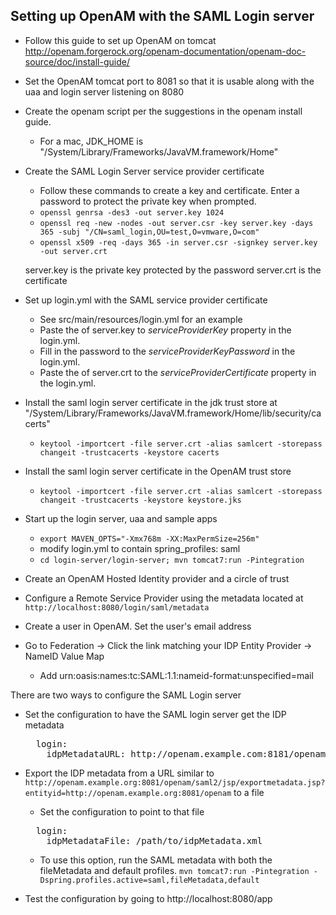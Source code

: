 ## Setting up OpenAM with the SAML Login server

- Follow this guide to set up OpenAM on tomcat http://openam.forgerock.org/openam-documentation/openam-doc-source/doc/install-guide/

- Set the OpenAM tomcat port to 8081 so that it is usable along with the uaa and login server listening on 8080

- Create the openam script per the suggestions in the openam install guide.
  - For a mac, JDK_HOME is "/System/Library/Frameworks/JavaVM.framework/Home"
  
- Create the SAML Login Server service provider certificate
  - Follow these commands to create a key and certificate. Enter a password to protect the private key when prompted.
  - `openssl genrsa -des3 -out server.key 1024`
  - `openssl req -new -nodes -out server.csr -key server.key -days 365 -subj "/CN=saml_login,OU=test,O=vmware,O=com"`
  - `openssl x509 -req -days 365 -in server.csr -signkey server.key -out server.crt`

  server.key is the private key protected by the password
  server.crt is the certificate
  
- Set up login.yml with the SAML service provider certificate 
  - See src/main/resources/login.yml for an example
  - Paste the of server.key to _serviceProviderKey_ property in the login.yml.
  - Fill in the password to the _serviceProviderKeyPassword_ in the login.yml.
  - Paste the of server.crt to the _serviceProviderCertificate_ property in the login.yml. 

- Install the saml login server certificate in the jdk trust store at "/System/Library/Frameworks/JavaVM.framework/Home/lib/security/cacerts"
  - `keytool -importcert -file server.crt -alias samlcert -storepass changeit -trustcacerts -keystore cacerts`

- Install the saml login server certificate in the OpenAM trust store
  - `keytool -importcert -file server.crt -alias samlcert -storepass changeit -trustcacerts -keystore keystore.jks`

- Start up the login server, uaa and sample apps
  - `export MAVEN_OPTS="-Xmx768m -XX:MaxPermSize=256m"`
  - modify login.yml to contain spring_profiles: saml 
  - `cd login-server/login-server; mvn tomcat7:run -Pintegration`

- Create an OpenAM Hosted Identity provider and a circle of trust

- Configure a Remote Service Provider using the metadata located at `http://localhost:8080/login/saml/metadata`

- Create a user in OpenAM. Set the user's email address

- Go to Federation -> Click the link matching your IDP Entity Provider -> NameID Value Map
  - Add urn:oasis:names:tc:SAML:1.1:nameid-format:unspecified=mail

There are two ways to configure the SAML Login server

- Set the configuration to have the SAML login server get the IDP metadata

  <pre>
    login:
      idpMetadataURL: http://openam.example.com:8181/openam/saml2/jsp/exportmetadata.jsp?entityid=http://openam.example.com:8181/openam
  </pre>

- Export the IDP metadata from a URL similar to `http://openam.example.org:8081/openam/saml2/jsp/exportmetadata.jsp?entityid=http://openam.example.org:8081/openam` to a file
  - Set the configuration to point to that file
  
  <pre>
    login:
      idpMetadataFile: /path/to/idpMetadata.xml
  </pre>

  - To use this option, run the SAML metadata with both the fileMetadata and default profiles. `mvn tomcat7:run -Pintegration -Dspring.profiles.active=saml,fileMetadata,default`

- Test the configuration by going to http://localhost:8080/app